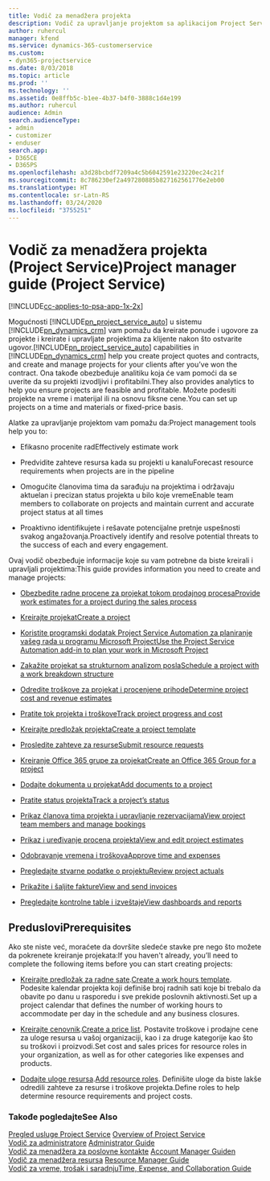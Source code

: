 ```yaml
---
title: Vodič za menadžera projekta
description: Vodič za upravljanje projektom sa aplikacijom Project Service
author: ruhercul
manager: kfend
ms.service: dynamics-365-customerservice
ms.custom:
- dyn365-projectservice
ms.date: 8/03/2018
ms.topic: article
ms.prod: ''
ms.technology: ''
ms.assetid: 0e8ffb5c-b1ee-4b37-b4f0-3888c1d4e199
ms.author: ruhercul
audience: Admin
search.audienceType:
- admin
- customizer
- enduser
search.app:
- D365CE
- D365PS
ms.openlocfilehash: a3d28bcbdf7209a4c5b6042591e23220ec24c21f
ms.sourcegitcommit: 8c786230ef2a497280885b827162561776e2eb00
ms.translationtype: HT
ms.contentlocale: sr-Latn-RS
ms.lasthandoff: 03/24/2020
ms.locfileid: "3755251"
---
```

# <a name="project-manager-guide-project-service"></a><span data-ttu-id="10ace-103">Vodič za menadžera projekta (Project Service)</span><span class="sxs-lookup"><span data-stu-id="10ace-103">Project manager guide (Project Service)</span></span>

[!INCLUDE[cc-applies-to-psa-app-1x-2x](../includes/cc-applies-to-psa-app-1x-2x.md)]

<span data-ttu-id="10ace-104">Mogućnosti [!INCLUDE[pn_project_service_auto](../includes/pn-project-service-auto.md)] u sistemu [!INCLUDE[pn_dynamics_crm](../includes/pn-dynamics-crm.md)] vam pomažu da kreirate ponude i ugovore za projekte i kreirate i upravljate projektima za klijente nakon što ostvarite ugovor.</span><span class="sxs-lookup"><span data-stu-id="10ace-104">[!INCLUDE[pn_project_service_auto](../includes/pn-project-service-auto.md)] capabilities in [!INCLUDE[pn_dynamics_crm](../includes/pn-dynamics-crm.md)] help you create project quotes and contracts, and create and manage projects for your clients after you’ve won the contract.</span></span> <span data-ttu-id="10ace-105">Ona takođe obezbeđuje analitiku koja će vam pomoći da se uverite da su projekti izvodljivi i profitabilni.</span><span class="sxs-lookup"><span data-stu-id="10ace-105">They also provides analytics to help you ensure projects are feasible and profitable.</span></span> <span data-ttu-id="10ace-106">Možete podesiti projekte na vreme i materijal ili na osnovu fiksne cene.</span><span class="sxs-lookup"><span data-stu-id="10ace-106">You can set up projects on a time and materials or fixed-price basis.</span></span>  
  
 <span data-ttu-id="10ace-107">Alatke za upravljanje projektom vam pomažu da:</span><span class="sxs-lookup"><span data-stu-id="10ace-107">Project management tools help you to:</span></span>  
  
-   <span data-ttu-id="10ace-108">Efikasno procenite rad</span><span class="sxs-lookup"><span data-stu-id="10ace-108">Effectively estimate work</span></span>  
  
-   <span data-ttu-id="10ace-109">Predvidite zahteve resursa kada su projekti u kanalu</span><span class="sxs-lookup"><span data-stu-id="10ace-109">Forecast resource requirements when projects are in the pipeline</span></span>  
  
-   <span data-ttu-id="10ace-110">Omogućite članovima tima da sarađuju na projektima i održavaju aktuelan i precizan status projekta u bilo koje vreme</span><span class="sxs-lookup"><span data-stu-id="10ace-110">Enable team members to collaborate on projects and maintain current and accurate project status at all times</span></span>  
  
-   <span data-ttu-id="10ace-111">Proaktivno identifikujete i rešavate potencijalne pretnje uspešnosti svakog angažovanja.</span><span class="sxs-lookup"><span data-stu-id="10ace-111">Proactively identify and resolve potential threats to the success of each and every engagement.</span></span>  
  
<span data-ttu-id="10ace-112">Ovaj vodič obezbeđuje informacije koje su vam potrebne da biste kreirali i upravljali projektima:</span><span class="sxs-lookup"><span data-stu-id="10ace-112">This guide provides information you need to create and manage projects:</span></span>  
  
-   [<span data-ttu-id="10ace-113">Obezbedite radne procene za projekat tokom prodajnog procesa</span><span class="sxs-lookup"><span data-stu-id="10ace-113">Provide work estimates for a project during the sales process</span></span>](../project-service/provide-estimates-project-during-sales-process.md)  
  
-   [<span data-ttu-id="10ace-114">Kreirajte projekat</span><span class="sxs-lookup"><span data-stu-id="10ace-114">Create a project</span></span>](../project-service/create-project.md)  
  
-   [<span data-ttu-id="10ace-115">Koristite programski dodatak Project Service Automation za planiranje vašeg rada u programu Microsoft Project</span><span class="sxs-lookup"><span data-stu-id="10ace-115">Use the Project Service Automation add-in to plan your work in Microsoft Project</span></span>](../project-service/add-plan-work-microsoft-project.md)  
  
-   [<span data-ttu-id="10ace-116">Zakažite projekat sa strukturnom analizom posla</span><span class="sxs-lookup"><span data-stu-id="10ace-116">Schedule a project with a work breakdown structure</span></span>](../project-service/schedule-project-work-breakdown-structure.md)  
  
-   [<span data-ttu-id="10ace-117">Odredite troškove za projekat i procenjene prihode</span><span class="sxs-lookup"><span data-stu-id="10ace-117">Determine project cost and revenue estimates</span></span>](../project-service/determine-project-cost-revenue-estimates.md)  
  
-   [<span data-ttu-id="10ace-118">Pratite tok projekta i troškove</span><span class="sxs-lookup"><span data-stu-id="10ace-118">Track project progress and cost</span></span>](../project-service/track-project-progress-cost.md)  
  
-   [<span data-ttu-id="10ace-119">Kreirajte predložak projekta</span><span class="sxs-lookup"><span data-stu-id="10ace-119">Create a project template</span></span>](../project-service/create-project-template.md)  
  
-   [<span data-ttu-id="10ace-120">Prosledite zahteve za resurse</span><span class="sxs-lookup"><span data-stu-id="10ace-120">Submit resource requests</span></span>](../project-service/submit-resource-requests.md)  
  
-   [<span data-ttu-id="10ace-121">Kreiranje Office 365 grupe za projekat</span><span class="sxs-lookup"><span data-stu-id="10ace-121">Create an Office 365 Group for a project</span></span>](../project-service/create-office-365-group-project.md)  
  
-   [<span data-ttu-id="10ace-122">Dodajte dokumenta u projekat</span><span class="sxs-lookup"><span data-stu-id="10ace-122">Add documents to a project</span></span>](../project-service/add-documents-project.md)  
  
-   [<span data-ttu-id="10ace-123">Pratite status projekta</span><span class="sxs-lookup"><span data-stu-id="10ace-123">Track a project’s status</span></span>](../project-service/track-project-status.md)  
  
-   [<span data-ttu-id="10ace-124">Prikaz članova tima projekta i upravljanje rezervacijama</span><span class="sxs-lookup"><span data-stu-id="10ace-124">View project team members and manage bookings</span></span>](../project-service/view-project-team-members-manage-bookings.md)  
  
-   [<span data-ttu-id="10ace-125">Prikaz i uređivanje procena projekta</span><span class="sxs-lookup"><span data-stu-id="10ace-125">View and edit project estimates</span></span>](../project-service/view-edit-project-estimates.md)  
  
-   [<span data-ttu-id="10ace-126">Odobravanje vremena i troškova</span><span class="sxs-lookup"><span data-stu-id="10ace-126">Approve time and expenses</span></span>](../project-service/approve-time-expenses.md)  
  
-   [<span data-ttu-id="10ace-127">Pregledajte stvarne podatke o projektu</span><span class="sxs-lookup"><span data-stu-id="10ace-127">Review project actuals</span></span>](../project-service/review-project-actuals.md)  
  
-   [<span data-ttu-id="10ace-128">Prikažite i šaljite fakture</span><span class="sxs-lookup"><span data-stu-id="10ace-128">View and send invoices</span></span>](../project-service/view-send-invoices.md)  
  
-   [<span data-ttu-id="10ace-129">Pregledajte kontrolne table i izveštaje</span><span class="sxs-lookup"><span data-stu-id="10ace-129">View dashboards and reports</span></span>](../project-service/view-dashboards-reports.md)  
  
## <a name="prerequisites"></a><span data-ttu-id="10ace-130">Preduslovi</span><span class="sxs-lookup"><span data-stu-id="10ace-130">Prerequisites</span></span>  
 <span data-ttu-id="10ace-131">Ako ste niste već, moraćete da dovršite sledeće stavke pre nego što možete da pokrenete kreiranje projekata:</span><span class="sxs-lookup"><span data-stu-id="10ace-131">If you haven't already, you’ll need to complete the following items before you can start creating projects:</span></span>  
  
-   <span data-ttu-id="10ace-132">[Kreirajte predložak za radne sate](../project-service/create-work-hours-template.md).</span><span class="sxs-lookup"><span data-stu-id="10ace-132">[Create a work hours template](../project-service/create-work-hours-template.md).</span></span> <span data-ttu-id="10ace-133">Podesite kalendar projekta koji definiše broj radnih sati koje bi trebalo da obavite po danu u rasporedu i sve prekide poslovnih aktivnosti.</span><span class="sxs-lookup"><span data-stu-id="10ace-133">Set up a project calendar that defines the number of working hours to accommodate per day in the schedule and any business closures.</span></span>  
  
-   <span data-ttu-id="10ace-134">[Kreirajte cenovnik](../project-service/create-price-list.md).</span><span class="sxs-lookup"><span data-stu-id="10ace-134">[Create a price list](../project-service/create-price-list.md).</span></span> <span data-ttu-id="10ace-135">Postavite troškove i prodajne cene za uloge resursa u vašoj organizaciji, kao i za druge kategorije kao što su troškovi i proizvodi.</span><span class="sxs-lookup"><span data-stu-id="10ace-135">Set cost and sales prices for resource roles in your organization, as well as for other categories like expenses and products.</span></span>  
  
-   <span data-ttu-id="10ace-136">[Dodajte uloge resursa](../project-service/add-resource-roles.md).</span><span class="sxs-lookup"><span data-stu-id="10ace-136">[Add resource roles](../project-service/add-resource-roles.md).</span></span> <span data-ttu-id="10ace-137">Definišite uloge da biste lakše odredili zahteve za resurse i troškove projekta.</span><span class="sxs-lookup"><span data-stu-id="10ace-137">Define roles to help determine resource requirements and project costs.</span></span>  
  
### <a name="see-also"></a><span data-ttu-id="10ace-138">Takođe pogledajte</span><span class="sxs-lookup"><span data-stu-id="10ace-138">See Also</span></span>  
 <span data-ttu-id="10ace-139">[Pregled usluge Project Service](../project-service/overview.md) </span><span class="sxs-lookup"><span data-stu-id="10ace-139">[Overview of Project Service](../project-service/overview.md) </span></span>  
 <span data-ttu-id="10ace-140">[Vodič za administratore](../project-service/admin-guide.md) </span><span class="sxs-lookup"><span data-stu-id="10ace-140">[Administrator Guide](../project-service/admin-guide.md) </span></span>  
 <span data-ttu-id="10ace-141">[Vodič za menadžera za poslovne kontakte](../project-service/account-manager-guide.md) </span><span class="sxs-lookup"><span data-stu-id="10ace-141">[Account Manager Guiden](../project-service/account-manager-guide.md) </span></span>  
 <span data-ttu-id="10ace-142">[Vodič za menadžera resursa](../project-service/resource-manager-guide.md) </span><span class="sxs-lookup"><span data-stu-id="10ace-142">[Resource Manager Guide](../project-service/resource-manager-guide.md) </span></span>  
 [<span data-ttu-id="10ace-143">Vodič za vreme, trošak i saradnju</span><span class="sxs-lookup"><span data-stu-id="10ace-143">Time, Expense, and Collaboration Guide</span></span>](../project-service/time-expense-collaboration-guide.md)

